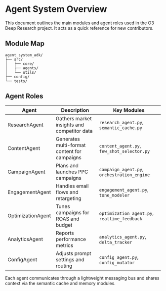# Agent System Overview

This document outlines the main modules and agent roles used in the O3 Deep Research project. It acts as a quick reference for new contributors.

## Module Map

```
agent_system_adk/
├── src/
│   ├── core/
│   ├── agents/
│   └── utils/
├── config/
└── tests/
```

## Agent Roles

| Agent | Description | Key Modules |
|-------|-------------|-------------|
| ResearchAgent | Gathers market insights and competitor data | `research_agent.py`, `semantic_cache.py` |
| ContentAgent | Generates multi-format content for campaigns | `content_agent.py`, `few_shot_selector.py` |
| CampaignAgent | Plans and launches PPC campaigns | `campaign_agent.py`, `orchestration_engine` |
| EngagementAgent | Handles email flows and retargeting | `engagement_agent.py`, `tone_modeler` |
| OptimizationAgent | Tunes campaigns for ROAS and budget | `optimization_agent.py`, `realtime_feedback` |
| AnalyticsAgent | Reports performance metrics | `analytics_agent.py`, `delta_tracker` |
| ConfigAgent | Adjusts prompt settings and routing | `config_agent.py`, `config_mutator` |

Each agent communicates through a lightweight messaging bus and shares context via the semantic cache and memory modules.

